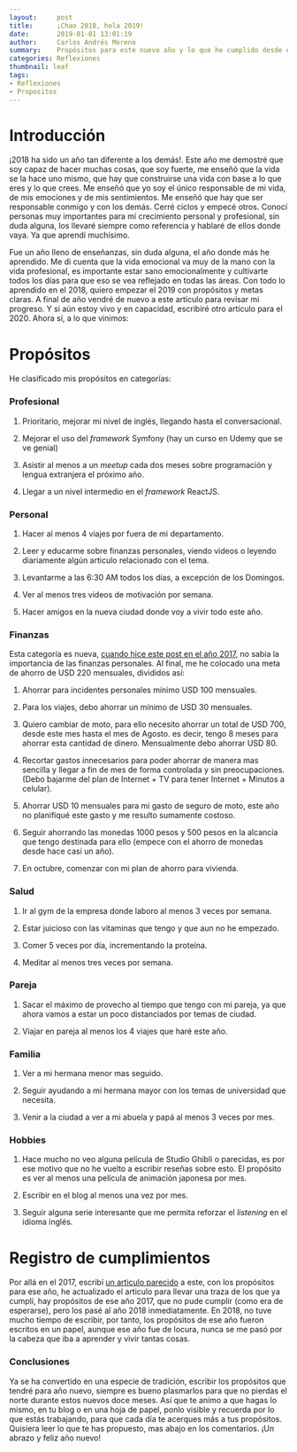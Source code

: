 ```yaml
---
layout:     post
title:      ¡Chao 2018, hola 2019!
date:       2019-01-01 13:01:19
author:     Carlos Andrés Moreno
summary:    Propósitos para este nuevo año y lo que he cumplido desde el 2017 hasta la fecha
categories: Reflexiones
thumbnail: leaf 
tags:
- Reflexiones
- Propositos
---
```


# Introducción

¡2018 ha sido un año tan diferente a los demás!. Este año me demostré que soy capaz de hacer muchas cosas, que soy fuerte, me enseñó que la vida se la hace uno mismo, que hay que construirse una vida con base a lo que eres y lo que crees. Me enseñó que yo soy el único responsable de mi vida, de mis emociones y de mis sentimientos. Me enseñó que hay que ser responsable conmigo y con los demás. Cerré ciclos y empecé otros. Conocí personas muy importantes para mí crecimiento personal y profesional, sin duda alguna, los llevaré siempre como referencia y hablaré de ellos donde vaya. Ya que aprendí muchísimo.

Fue un año lleno de enseñanzas, sin duda alguna, el año donde más he aprendido. Me di cuenta que la vida emocional va muy de la mano con la vida profesional, es importante estar sano emocionalmente y cultivarte todos los días para que eso se vea reflejado en todas las áreas. Con todo lo aprendido en el 2018, quiero empezar el 2019 con propósitos y metas claras. A final de año vendré de nuevo a este artículo para revisar mi progreso. Y si aún estoy vivo y en capacidad, escribiré otro artículo para el 2020. Ahora sí, a lo que vinimos:

# Propósitos

He clasificado mis propósitos en categorías:

### Profesional

1. Prioritario, mejorar mi nivel de inglés, llegando hasta el conversacional.

2. Mejorar el uso del _framework_ Symfony (hay un curso en Udemy que se ve genial)

3. Asistir al menos a un _meetup_ cada dos meses sobre programación y lengua extranjera el próximo año.

4. Llegar a un nivel intermedio en el _framework_ ReactJS.

### Personal

1. Hacer al menos 4 viajes por fuera de mi departamento.

2. Leer y educarme sobre finanzas personales, viendo videos o leyendo diariamente algún articulo relacionado con el tema. 

3. Levantarme a las 6:30 AM todos los días, a excepción de los Domingos.

4. Ver al menos tres videos de motivación por semana.

5. Hacer amigos en la nueva ciudad donde voy a vivir todo este año.

### Finanzas

Esta categoría es nueva, [cuando hice este post en el año 2017](http://carmoreno.github.io/reflexiones/2017/01/25/Mis-Propositos-para-2017/), no sabia la importancia de las finanzas personales. Al final, me he colocado una meta de ahorro de USD 220 mensuales, divididos así:

1. Ahorrar para incidentes personales mínimo USD 100 mensuales.

2. Para los viajes, debo ahorrar un mínimo de USD 30 mensuales.

3. Quiero cambiar de moto, para ello necesito ahorrar un total de USD 700, desde este mes hasta el mes de Agosto. es decir, tengo 8 meses para ahorrar esta cantidad de dinero. Mensualmente debo ahorrar USD 80.

4. Recortar gastos innecesarios para poder ahorrar de manera mas sencilla y llegar a fin de mes de forma controlada y sin preocupaciones. (Debo bajarme del plan de Internet + TV para tener Internet + Minutos a celular).

5. Ahorrar USD 10 mensuales para mi gasto de seguro de moto, este año no planifiqué este gasto y me resulto sumamente costoso.

6. Seguir ahorrando las monedas 1000 pesos y 500 pesos en la alcancía que tengo destinada para ello (empece con el ahorro de monedas desde hace casi un año).

7. En octubre, comenzar con mi plan de ahorro para vivienda.

### Salud

1. Ir al gym de la empresa donde laboro al menos 3 veces por semana.

2. Estar juicioso con las vitaminas que tengo y que aun no he empezado.

3. Comer 5 veces por día, incrementando la proteína.

4. Meditar al menos tres veces por semana.

### Pareja

1. Sacar el máximo de provecho al tiempo que tengo con mi pareja, ya que ahora vamos a estar un poco distanciados por temas de ciudad.

2. Viajar en pareja al menos los 4 viajes que haré este año.

### Familia

1. Ver a mi hermana menor mas seguido.

2. Seguir ayudando a mi hermana mayor con los temas de universidad que necesita.

3. Venir a la ciudad a ver a mi abuela y papá al menos 3 veces por mes.

### Hobbies

1. Hace mucho no veo alguna película de Studio Ghibli o parecidas, es por ese motivo que no he vuelto a escribir reseñas sobre esto. El propósito es ver al menos una película de animación japonesa por mes.

2. Escribir en el blog al menos una vez por mes.

3. Seguir alguna serie interesante que me permita reforzar el _listening_ en el idioma inglés.

# Registro de cumplimientos

Por allá en el 2017, escribí [un articulo parecido](http://carmoreno.github.io/reflexiones/2017/01/25/Mis-Propositos-para-2017/) a este, con los propósitos para ese año, he actualizado el articulo para llevar una traza de los que ya cumplí, hay propósitos de ese año 2017, que no pude cumplir (como era de esperarse), pero los pasé al año 2018 inmediatamente. En 2018, no tuve mucho tiempo de escribir, por tanto, los propósitos de ese año fueron escritos en un papel, aunque ese año fue de locura, nunca se me pasó por la cabeza que iba a aprender y vivir tantas cosas.

### Conclusiones

Ya se ha convertido en una especie de tradición, escribir los propósitos que tendré para año nuevo, siempre es bueno plasmarlos para que no pierdas el norte durante estos nuevos doce meses. Así que te animo a que hagas lo mismo, en tu blog o en una hoja de papel, ponlo visible y recuerda por lo que estás trabajando, para que cada día te acerques más a tus propósitos. Quisiera leer lo que te has propuesto, mas abajo en los comentarios. ¡Un abrazo y feliz año nuevo!


